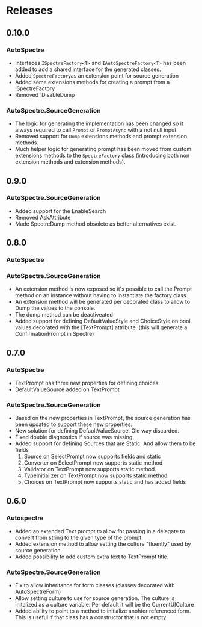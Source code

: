 # Releases

## 0.10.0

### AutoSpectre

* Interfaces `ISpectreFactory<T>` and `IAutoSpectreFactory<T>` has been added to add a shared interface for the generated classes.
* Added `SpectreFactory`as an extension point for source generation
* Added some extensions methods for creating a prompt from a ISpectreFactory
* Removed `DisableDump 

### AutoSpectre.SourceGeneration

* The logic for generating the implementation has been changed so it always required to call `Prompt` or `PromptAsync` with a not null input
* Removed support for `Dump` extensions methods and prompt extension methods.
* Much helper logic for generating prompt has been moved from custom extensions methods to the `SpectreFactory` class (introducing both non extension methods and extension methods).

## 0.9.0

### AutoSpectre.SourceGeneration

* Added support for the EnableSearch
* Removed AskAttribute
* Made SpectreDump method obsolete as better alternatives exist.

## 0.8.0

### AutoSpectre

### AutoSpectre.SourceGeneration

* An extension method is now exposed so it's possible to call the Prompt method on an instance without having to
instantiate the factory class.
* An extension method will be generated per decorated class to allow to Dump the values to the console.
* The dump method can be deactiveated
* Added support for defining DefaultValueStyle and ChoiceStyle on bool values decorated with the [TextPrompt] attribute. (this will generate a ConfirmationPrompt in Spectre)

## 0.7.0

### AutoSpectre

* TextPrompt has three new properties for defining choices.
* DefaultValueSource added on TextPrompt

### AutoSpectre.SourceGeneration

* Based on the new properties in TextPrompt, the source generation has been updated to support these new properties.
* New solution for defining DefaultValueSource. Old way discarded.
* Fixed double diagnostics if source was missing
* Added support for defining Sources that are Static. And allow them to be fields
    1. Source on SelectPrompt now supports fields and static
    2. Converter on SelectPrompt now supports static method
    3. Validator on TextPrompt now supports static method.
    4. TypeInitializer on TextPrompt now supports static method.
    5. Choices on TextPrompt now supports static and has added fields

## 0.6.0

### Autospectre

* Added an extended Text prompt to allow for passing in a delegate to convert from string to the given type of the prompt
* Added extension method to allow setting the culture "fluently" used by source generation
* Added possibility to add custom extra text to TextPrompt title.

### AutoSpectre.SourceGeneration

* Fix to allow inheritance for form classes (classes decorated with AutoSpectreForm)
* Allow setting culture to use for source generation. The culture is initalized as a culture variable. Per default it will be the CurrentUICulture
* Added ability to point to a method to initialize anohter referenced form. This is useful if that class has a constructor that is not empty.


